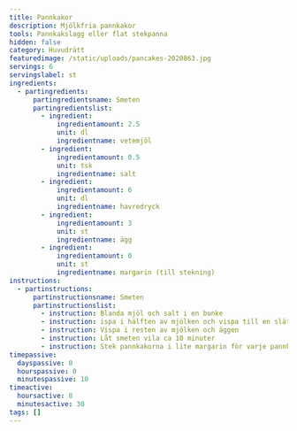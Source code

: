 ```yaml
---
title: Pannkakor
description: Mjölkfria pannkakor
tools: Pannkakslagg eller flat stekpanna
hidden: false
category: Huvudrätt
featuredimage: /static/uploads/pancakes-2020863.jpg
servings: 6
servingslabel: st
ingredients:
  - partingredients:
      partingredientsname: Smeten
      partingredientslist:
        - ingredient:
            ingredientamount: 2.5
            unit: dl
            ingredientname: vetemjöl
        - ingredient:
            ingredientamount: 0.5
            unit: tsk
            ingredientname: salt
        - ingredient:
            ingredientamount: 6
            unit: dl
            ingredientname: havredryck
        - ingredient:
            ingredientamount: 3
            unit: st
            ingredientname: ägg
        - ingredient:
            ingredientamount: 0
            unit: st
            ingredientname: margarin (till stekning)
instructions:
  - partinstructions:
      partinstructionsname: Smeten
      partinstructionslist:
        - instruction: Blanda mjöl och salt i en bunke
        - instruction: ispa i hälften av mjölken och vispa till en slät smet
        - instruction: Vispa i resten av mjölken och äggen
        - instruction: Låt smeten vila ca 10 minuter
        - instruction: Stek pannkakorna i lite margarin för varje pannkaka
timepassive:
  dayspassive: 0
  hourspassive: 0
  minutespassive: 10
timeactive:
  hoursactive: 0
  minutesactive: 30
tags: []
---
```


